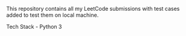 This repository contains all my LeetCode submissions with test cases added to test them on local machine.

Tech Stack - Python 3
